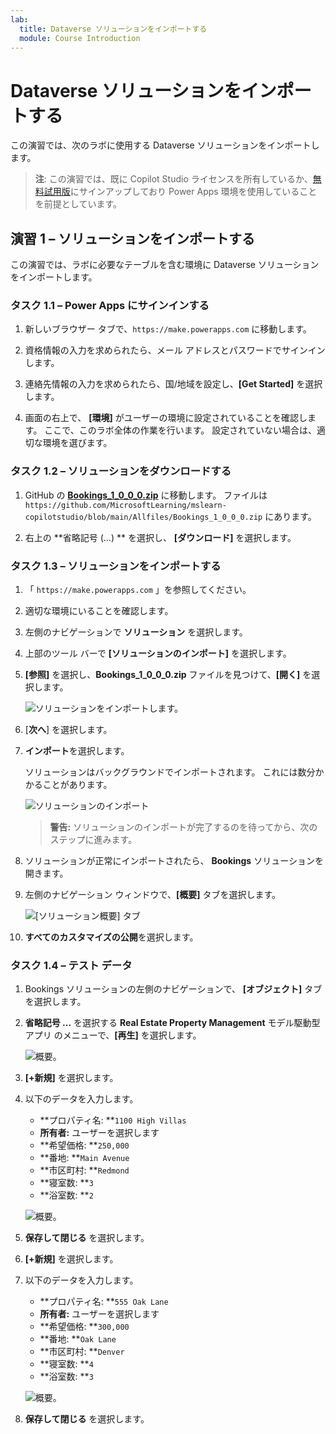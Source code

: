 ```yaml
---
lab:
  title: Dataverse ソリューションをインポートする
  module: Course Introduction
---
```


# Dataverse ソリューションをインポートする

この演習では、次のラボに使用する Dataverse ソリューションをインポートします。

> **注**: この演習では、既に Copilot Studio ライセンスを所有しているか、[無料試用版](https://go.microsoft.com/fwlink/p/?linkid=2252605)にサインアップしており Power Apps 環境を使用していることを前提としています。

## 演習 1 – ソリューションをインポートする

この演習では、ラボに必要なテーブルを含む環境に Dataverse ソリューションをインポートします。

### タスク 1.1 – Power Apps にサインインする

1. 新しいブラウザー タブで、`https://make.powerapps.com` に移動します。

1. 資格情報の入力を求められたら、メール アドレスとパスワードでサインインします。

1. 連絡先情報の入力を求められたら、国/地域を設定し、**[Get Started]** を選択します。

1. 画面の右上で、 **[環境]** がユーザーの環境に設定されていることを確認します。 ここで、このラボ全体の作業を行います。 設定されていない場合は、適切な環境を選びます。

### タスク 1.2 – ソリューションをダウンロードする

1. GitHub の [**Bookings_1_0_0_0.zip**](../../Allfiles/Bookings_1_0_0_0.zip) に移動します。 ファイルは `https://github.com/MicrosoftLearning/mslearn-copilotstudio/blob/main/Allfiles/Bookings_1_0_0_0.zip` にあります。

1. 右上の **省略記号 (...) ** を選択し、 **[ダウンロード]** を選択します。

### タスク 1.3 – ソリューションをインポートする

1. 「 `https://make.powerapps.com` 」を参照してください。

1. 適切な環境にいることを確認します。

1. 左側のナビゲーションで **ソリューション** を選択します。

1. 上部のツール バーで **[ソリューションのインポート]** を選択します。

1. **[参照]** を選択し、**Bookings_1_0_0_0.zip** ファイルを見つけて、**[開く]** を選択します。

    ![ソリューションをインポートします。](../media/solution-to-import.png)

1. [**次へ**] を選択します。

1. **インポート**を選択します。

    ソリューションはバックグラウンドでインポートされます。 これには数分かかることがあります。

    ![ソリューションのインポート](../media/solution-imported.png)

    > **警告:** ソリューションのインポートが完了するのを待ってから、次のステップに進みます。

1. ソリューションが正常にインポートされたら、 **Bookings** ソリューションを開きます。

1. 左側のナビゲーション ウィンドウで、**[概要]** タブを選択します。

    ![[ソリューション概要] タブ](../media/solution-overview.png)

1. **すべてのカスタマイズの公開**を選択します。

### タスク 1.4 – テスト データ

1. Bookings ソリューションの左側のナビゲーションで、 **[オブジェクト]** タブを選択します。

1. **省略記号 ...** を選択する **Real Estate Property Management** モデル駆動型アプリ のメニューで、**[再生]** を選択します。

    ![概要。](../media/play-app.png)

1. **[+新規]** を選択します。

1. 以下のデータを入力します。

    - **プロパティ名: **`1100 High Villas`
    - **所有者:** ユーザーを選択します
    - **希望価格: **`250,000`
    - **番地: **`Main Avenue`
    - **市区町村: **`Redmond`
    - **寝室数: **`3`
    - **浴室数: **`2`

    ![概要。](../media/add-record.png)

1. **保存して閉じる** を選択します。

1. **[+新規]** を選択します。

1. 以下のデータを入力します。

    - **プロパティ名: **`555 Oak Lane`
    - **所有者:** ユーザーを選択します
    - **希望価格: **`300,000`
    - **番地: **`Oak Lane`
    - **市区町村: **`Denver`
    - **寝室数: **`4`
    - **浴室数: **`3`

    ![概要。](../media/add-record2.png)

1. **保存して閉じる** を選択します。
